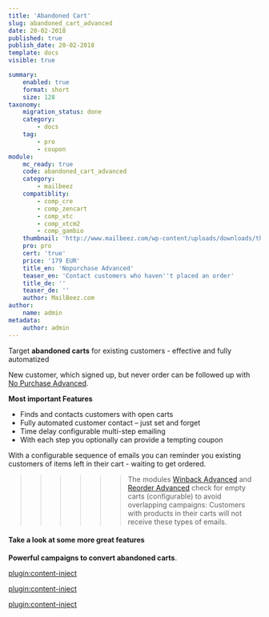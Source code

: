 ```yaml
---
title: 'Abandoned Cart'
slug: abandoned_cart_advanced
date: 20-02-2018
published: true
publish_date: 20-02-2018
template: docs
visible: true

summary:
    enabled: true
    format: short
    size: 128
taxonomy:
    migration_status: done
    category:
        - docs
    tag:
        - pro
        - coupon
module:
    mc_ready: true
    code: abandoned_cart_advanced
    category:
        - mailbeez
    compatiblity:
        - comp_cre
        - comp_zencart
        - comp_xtc
        - comp_xtcm2
        - comp_gambio
    thumbnail: 'http://www.mailbeez.com/wp-content/uploads/downloads/thumbnails/2011/10/icon_321.png'
    pro: pro
    cert: 'true'
    price: '179 EUR'
    title_en: 'Nopurchase Advanced'
    teaser_en: 'Contact customers who haven''t placed an order'
    title_de: ''
    teaser_de: ''
    author: MailBeez.com
author:
    name: admin
metadata:
    author: admin
---
```


Target **abandoned carts** for existing customers - effective and fully automatized

New customer, which signed up, but never order can be followed up with [No Purchase Advanced](/documentation/mailbeez/nopurchase_advanced).

**Most important Features**

- Finds and contacts customers with open carts
- Fully automated customer contact – just set and forget
- Time delay configurable multi-step emailing
- With each step you optionally can provide a tempting coupon

With a configurable sequence of emails you can reminder you existing customers of items left in their cart - waiting to get ordered.


>>>>>>The modules [Winback Advanced](/documentation/mailbeez/winback_advanced) and [Reorder Advanced](/documentation/mailbeez/reorder_advanced) check for empty carts (configurable) to avoid overlapping campaigns: Customers with products in their carts will not receive these types of emails.


#### Take a look at some more great features

**Powerful campaigns to convert abandoned carts**.

[plugin:content-inject](/content_blocks/pro_coupon)

[plugin:content-inject](/content_blocks/pro_common_advantage)

[plugin:content-inject](/content_blocks/pro_responsive_template)
